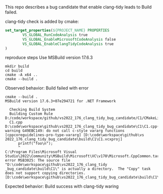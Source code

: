 This repo describes a bug candidate that enable clang-tidy leads to Build failed.

clang-tidy check is added by cmake:
```cmake
set_target_properties(${PROJECT_NAME} PROPERTIES
        VS_GLOBAL_RunCodeAnalysis true
        VS_GLOBAL_EnableMicrosoftCodeAnalysis false
        VS_GLOBAL_EnableClangTidyCodeAnalysis true
)
```

reproduce steps
Use MSBuild version 17.6.3
```shell
mkdir build
cd build
cmake -A x64 ..
cmake --build .
```
Observed behavior:
Build failed with error
```
cmake --build .
MSBuild version 17.6.3+07e294721 for .NET Framework

  Checking Build System
  Building Custom Rule D:/code/workspace/github/vs2022_176_clang_tidy_bug_candidate/C1/CMakeLists.txt
  C1.cpp
D:\code\workspace\github\vs2022_176_clang_tidy_bug_candidate\C1\C1.cpp(5,5): warning G49EBC149: do not call c-style vararg functions [cppcoreguidelines-pro-type-vararg] [D:\code\workspace\github\vs
2022_176_clang_tidy_bug_candidate\build\C1\C1.vcxproj]
      printf("foo\n");
      ^
C:\Program Files\Microsoft Visual Studio\2022\Community\MSBuild\Microsoft\VC\v170\Microsoft.CppCommon.targets(1621,5): error MSB3025: The source file "D:\code\workspace\github\vs2022_176_clang_tidy
_bug_candidate\build\C1\" is actually a directory.  The "Copy" task does not support copying directories. [D:\code\workspace\github\vs2022_176_clang_tidy_bug_candidate\build\C1\C1.vcxproj]
```


Expected behavior:
Build success with clang-tidy waring
